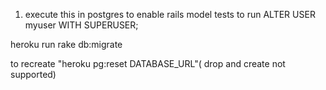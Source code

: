 
1) execute this in postgres to enable rails model tests to run
ALTER USER myuser WITH SUPERUSER;

heroku run rake db:migrate

to recreate "heroku pg:reset DATABASE_URL"( drop and create not supported)
